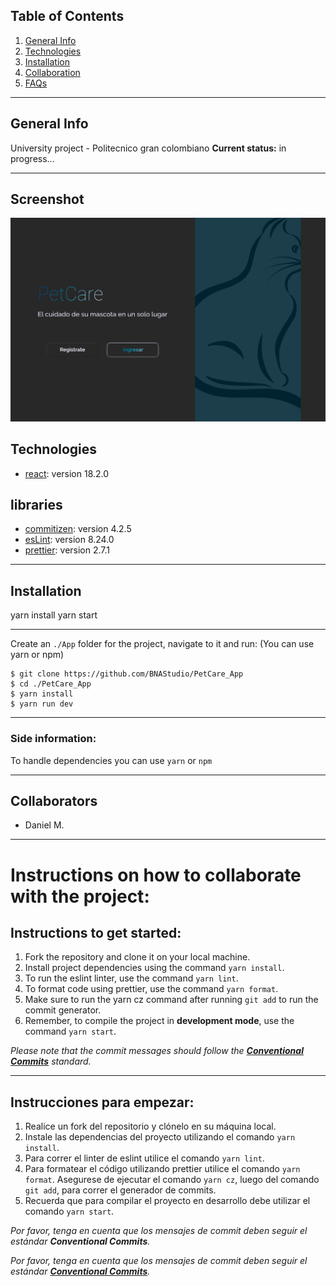 ## Table of Contents

1. [General Info](#general-info)
2. [Technologies](#technologies)
3. [Installation](#installation)
4. [Collaboration](#collaboration)
5. [FAQs](#faqs)

<hr>

## General Info

University project - Politecnico gran colombiano
<b>Current status:</b> in progress...

<hr>

## Screenshot

![Home](./src/assets/Home.png)

## Technologies

- [react](https://es.reactjs.org/): version 18.2.0
  
## libraries

- [commitizen](https://github.com/commitizen/cz-cli): version 4.2.5
- [esLint](https://eslint.org/): version 8.24.0
- [prettier](https://prettier.io/): version 2.7.1


<hr>

## Installation

yarn install
yarn start
<hr>



Create an `./App` folder for the project, navigate to it and run: (You can use yarn or npm)

```
$ git clone https://github.com/BNAStudio/PetCare_App
$ cd ./PetCare_App
$ yarn install
$ yarn run dev
```
<hr>

### Side information:

To handle dependencies you can use `yarn` or `npm`
<hr>

## Collaborators

- Daniel M.
<hr>

# Instructions on how to collaborate with the project:

## Instructions to get started:

1. Fork the repository and clone it on your local machine.
2. Install project dependencies using the command `yarn install`.
3. To run the eslint linter, use the command `yarn lint`.
4. To format code using prettier, use the command `yarn format`.
5. Make sure to run the yarn cz command after running `git add` to run the commit generator.
6. Remember, to compile the project in <b>development mode</b>, use the command `yarn start`.

<i>Please note that the commit messages should follow the **[Conventional Commits](https://www.conventionalcommits.org/en/v1.0.0/)** standard.</i>
<hr>

## Instrucciones para empezar:

1. Realice un fork del repositorio y clónelo en su máquina local.
2. Instale las dependencias del proyecto utilizando el comando `yarn install`.
3. Para correr el linter de eslint utilice el comando `yarn lint`.
4. Para formatear el código utilizando prettier utilice el comando `yarn format`.
   Asegurese de ejecutar el comando `yarn cz`, luego del comando `git add`, para correr el generador de commits.
5. Recuerda que para compilar el proyecto en desarrollo debe utilizar el comando `yarn start`.

<i>Por favor, tenga en cuenta que los mensajes de commit deben seguir el estándar <b>Conventional Commits</b>.</i>

<i>Por favor, tenga en cuenta que los mensajes de commit deben seguir el estándar **[Conventional Commits](https://www.conventionalcommits.org/en/v1.0.0/)**.</i>
